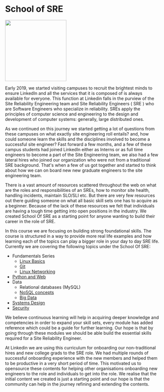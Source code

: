 # School of SRE

<img src="img/sos.png" width=200 >

Early 2019, we started visiting campuses to recruit the brightest minds to ensure LinkedIn and all the services that it is composed of is always available for everyone. This function at Linkedin falls in the purview of the Site Reliability Engineering team and Site Reliability Engineers ( SRE ) who are Software Engineers who specialize in reliability. SREs apply the principles of computer science and engineering to the design and development of computer systems: generally, large distributed ones.  

As we continued on this journey we started getting a lot of questions from these campuses on what exactly site engineering roll entails? and, how could someone learn the skills and the disciplines involved to become a successful site engineer?   Fast forward a few months, and a few of these campus students had joined LinkedIn either as Interns or as full time engineers to become a part of the Site Engineering team, we also had a few lateral hires who joined our organization who were not from a traditional SRE background.  That's when a few of us got together and started to think about how we can on board new new graduate engineers to the site engineering team.

There is a vast amount of resources scattered throughout the web on what are the roles and responsibilities of an SREs, how to monitor site health, handling incidents, maintain SLO/SLI etc. But there are very few resources out there guiding someone on what all basic skill sets one has to acquire as a beginner. Because of the lack of these resources we felt that individuals are having a tough time getting into open positions in the industry. We created School Of SRE as a starting point for anyone wanting to build their career in the role of SRE. 

In this course we are focusing on building strong foundational skills. The course is  structured in a way to provide more real life examples and how learning each of the topics can play a bigger role in your day to day SRE life. Currently we are covering the following topics under the School Of SRE:

- Fundamentals Series
    - [Linux Basics](https://linkedin.github.io/school-of-sre/linux_basics/intro/)
    - [Git](https://linkedin.github.io/school-of-sre/git/git-basics/)  
    - [Linux Networking](https://linkedin.github.io/school-of-sre/linux_networking/intro/)
- [Python and Web](https://linkedin.github.io/school-of-sre/python_web/intro/)
- Data
    - Relational databases (MySQL)
    - [NoSQL concepts](https://linkedin.github.io/school-of-sre/databases_nosql/intro/) 
    - [Big Data](https://linkedin.github.io/school-of-sre/big_data/intro/)
- [Systems Design](https://linkedin.github.io/school-of-sre/systems_design/intro/)
- [Security](https://linkedin.github.io/school-of-sre/security/intro/)

We believe continuous learning will help in acquiring deeper knowledge and competencies in order to expand your skill sets, every module has added reference which could be a guide for further learning.  Our hope is that by going through these modules we should be able build the essential skills required for a Site Reliability Engineer.

At Linkedin we are using this curriculum for onboarding our non-traditional hires and new college grads to the SRE role. We had multiple rounds of successful onboarding experience with the new members and helped them to be productive in a very short period of time. This motivated us to opensource these contents for helping other organisations onboarding new engineers to the role and individuals to get into the role.  We realise that the initial content we created is just a starting point and our hope is that the community can help in the journey refining and extending the contents.
